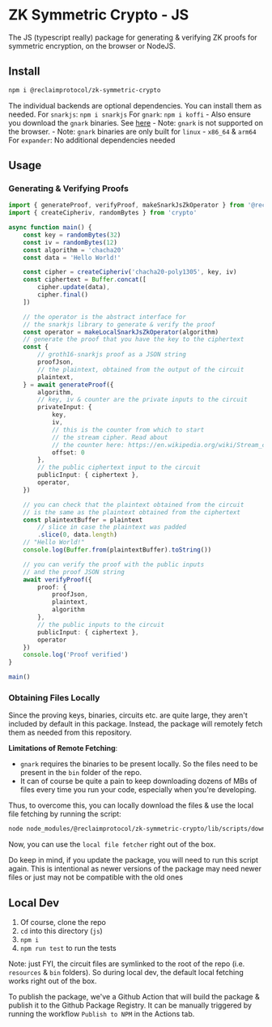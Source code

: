 # ZK Symmetric Crypto - JS

The JS (typescript really) package for generating & verifying ZK proofs for symmetric encryption, on the browser or NodeJS.

## Install

``` sh
npm i @reclaimprotocol/zk-symmetric-crypto
```

The individual backends are optional dependencies. You can install them as needed.
For `snarkjs`: `npm i snarkjs`
For `gnark`: `npm i koffi`
	- Also ensure you download the `gnark` binaries. See [here](#obtaining-files-locally)
	- Note: `gnark` is not supported on the browser.
	- Note: `gnark` binaries are only built for `linux` - `x86_64` & `arm64`
For `expander`: No additional dependencies needed

## Usage

### Generating & Verifying Proofs

```ts
import { generateProof, verifyProof, makeSnarkJsZkOperator } from '@reclaimprotocol/zk-symmetric-crypto'
import { createCipheriv, randomBytes } from 'crypto'

async function main() {
	const key = randomBytes(32)
	const iv = randomBytes(12)
	const algorithm = 'chacha20'
	const data = 'Hello World!'

	const cipher = createCipheriv('chacha20-poly1305', key, iv)
	const ciphertext = Buffer.concat([
		cipher.update(data),
		cipher.final()
	])

	// the operator is the abstract interface for
	// the snarkjs library to generate & verify the proof
	const operator = makeLocalSnarkJsZkOperator(algorithm)
	// generate the proof that you have the key to the ciphertext
	const {
		// groth16-snarkjs proof as a JSON string
		proofJson,
		// the plaintext, obtained from the output of the circuit
		plaintext,
	} = await generateProof({
		algorithm,
		// key, iv & counter are the private inputs to the circuit
		privateInput: {
			key,
			iv,
			// this is the counter from which to start
			// the stream cipher. Read about
			// the counter here: https://en.wikipedia.org/wiki/Stream_cipher
			offset: 0
		},
		// the public ciphertext input to the circuit
		publicInput: { ciphertext },
		operator,
	})

	// you can check that the plaintext obtained from the circuit
	// is the same as the plaintext obtained from the ciphertext
	const plaintextBuffer = plaintext
		// slice in case the plaintext was padded
		.slice(0, data.length)
	// "Hello World!"
	console.log(Buffer.from(plaintextBuffer).toString())

	// you can verify the proof with the public inputs
	// and the proof JSON string
	await verifyProof({
		proof: {
			proofJson,
			plaintext,
			algorithm
		},
		// the public inputs to the circuit
		publicInput: { ciphertext },
		operator
	})
	console.log('Proof verified')
}

main()
```

### Obtaining Files Locally

Since the proving keys, binaries, circuits etc. are quite large, they aren't included by default in this package. Instead, the package will remotely fetch them as needed from this repository.

**Limitations of Remote Fetching**:
- `gnark` requires the binaries to be present locally. So the files need to be present in the `bin` folder of the repo.
- It can of course be quite a pain to keep downloading dozens of MBs of files every time you run your code, especially when you're developing.

Thus, to overcome this, you can locally download the files & use the local file fetching by running the script:
``` sh
node node_modules/@reclaimprotocol/zk-symmetric-crypto/lib/scripts/download-files
```

Now, you can use the `local file fetcher` right out of the box.

Do keep in mind, if you update the package, you will need to run this script again. This is intentional as newer versions of the package may need newer files or just may not be compatible with the old ones

## Local Dev

1. Of course, clone the repo
2. `cd` into this directory (`js`)
3. `npm i`
4. `npm run test` to run the tests

Note: just FYI, the circuit files are symlinked to the root of the repo (i.e. `resources` & `bin` folders). So during local dev, the default local fetching works right out of the box.

To publish the package, we've a Github Action that will build the package & publish it to the Github Package Registry. It can be manually triggered by running the workflow `Publish to NPM` in the Actions tab.